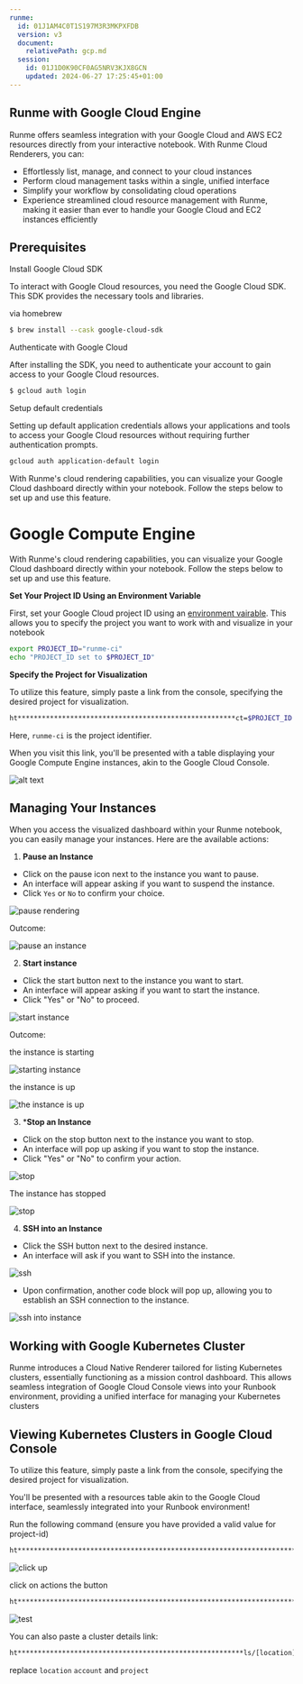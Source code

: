 ```yaml
---
runme:
  id: 01J1AM4C0T1S197M3R3MKPXFDB
  version: v3
  document:
    relativePath: gcp.md
  session:
    id: 01J1D0K90CF0AG5NRV3KJX8GCN
    updated: 2024-06-27 17:25:45+01:00
---
```


## Runme with Google Cloud Engine

Runme offers seamless integration with your Google Cloud and AWS EC2 resources directly from your interactive notebook. With Runme Cloud Renderers, you can:

- Effortlessly list, manage, and connect to your cloud instances
- Perform cloud management tasks within a single, unified interface
- Simplify your workflow by consolidating cloud operations
- Experience streamlined cloud resource management with Runme, making it easier than ever to handle your Google Cloud and EC2 instances efficiently

## Prerequisites

Install Google Cloud SDK

To interact with Google Cloud resources, you need the Google Cloud SDK. This SDK provides the necessary tools and libraries.

via homebrew

```sh {"id":"01J1ANGXDNJ462THYDNVPWZJTP"}
$ brew install --cask google-cloud-sdk
```

Authenticate with Google Cloud

After installing the SDK, you need to authenticate your account to gain access to your Google Cloud resources.

```sh {"id":"01J1CX6BXBBQ433QSKDNYDX3Q5"}
$ gcloud auth login
```

Setup default credentials

Setting up default application credentials allows your applications and tools to access your Google Cloud resources without requiring further authentication prompts.

```sh {"id":"01J1CX90BA6VECCBJAWSWA369W"}
gcloud auth application-default login
```

With Runme's cloud rendering capabilities, you can visualize your Google Cloud dashboard directly within your notebook. Follow the steps below to set up and use this feature.

# Google Compute Engine

With Runme's cloud rendering capabilities, you can visualize your Google Cloud dashboard directly within your notebook. Follow the steps below to set up and use this feature.

**Set Your Project ID Using an Environment Variable**

First, set your Google Cloud project ID using an [environment vairable](ht************************************************************************ts). This allows you to specify the project you want to work with and visualize in your notebook

```sh {"id":"01J1AQK0KF874HAGT2HGYG3VFK"}
export PROJECT_ID="runme-ci"
echo "PROJECT_ID set to $PROJECT_ID"
```

**Specify the Project for Visualization**

To utilize this feature, simply paste a link from the console, specifying the desired project for visualization.

```sh {"id":"01J1CXFZ8AS8VS42KX85A1D7HK"}
ht******************************************************ct=$PROJECT_ID
```

Here, `runme-ci` is the project identifier.

When you visit this link, you'll be presented with a table displaying your Google Compute Engine instances, akin to the Google Cloud Console.

![alt text](../../../static/img/Integration/gce-dashboard.png)

## Managing Your Instances

When you access the visualized dashboard within your Runme notebook, you can easily manage your instances. Here are the available actions:

1. **Pause an Instance**

- Click on the pause icon next to the instance you want to pause.
- An interface will appear asking if you want to suspend the instance.
- Click `Yes` or `No` to confirm your choice.

![pause rendering](../../../static/img/Integration/runme-suspend.png)

Outcome:

![pause an instance ](../../../static/img/Integration/ru******************ng)

2. **Start instance**

- Click the start button next to the instance you want to start.
- An interface will appear asking if you want to start the instance.
- Click "Yes" or "No" to proceed.

![start instance](../../../static/img/Integration/runme-start.png)

Outcome:

the instance is starting

![starting instance](../../../static/img/Integration/starting-runme.png)

the instance is up 

![the instance is up](<../../../static/img/Integration/Screenshot 2024-06-27 at 14********ng>)

3. ***Stop an Instance**

- Click on the stop button next to the instance you want to stop.
- An interface will pop up asking if you want to stop the instance.
- Click "Yes" or "No" to confirm your action.

![stop](../../../static/img/Integration/runme-cloud-stop.png)

The instance has stopped 

![stop](../../../static/img/Integration/stop-cloud-render.png)

4. **SSH into an Instance**

- Click the SSH button next to the desired instance.
- An interface will ask if you want to SSH into the instance.

![ssh](../../../static/img/Integration/runme-ssh-render.png)

- Upon confirmation, another code block will pop up, allowing you to establish an SSH connection to the instance.

![ssh into instance](../../../static/img/Integration/runme-ssh-render-server.png)

## Working with Google Kubernetes Cluster

Runme introduces a Cloud Native Renderer tailored for listing Kubernetes clusters, essentially functioning as a mission control dashboard. This allows seamless integration of Google Cloud Console views into your Runbook environment, providing a unified interface for managing your Kubernetes clusters

## Viewing Kubernetes Clusters in Google Cloud Console

To utilize this feature, simply paste a link from the console, specifying the desired project for visualization.

You'll be presented with a resources table akin to the Google Cloud interface, seamlessly integrated into your Runbook environment!

Run the following command (ensure you have provided a valid value for project-id)

```sh {"id":"01J1D05NR48FG1QYVD6RDF9KJ5"}
ht************************************************************************id
```

![click up](../../../static/img/Integration/list-cluster.png)

click on actions the button

```sh {"background":"false","id":"01J1D07SGQ84ZH1GZSYYVGFTC3"}
ht***********************************************************************************************************ci
```

![test](../../../static/img/Integration/cluster-detail.png)

You can also paste a cluster details link:

```sh {"id":"01J1D71J5NS0NH2KJS39JHYYS5"}
ht********************************************************ls/[location]/[account]/details?project=[project]
```

replace `location` `account` and `project`
